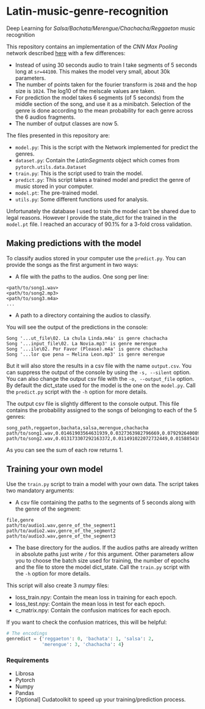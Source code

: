 # Latin-music-genre-recognition
Deep Learning for _Salsa/Bachata/Merengue/Chachacha/Reggaeton_ music recognition

This repository contains an implementation of the _CNN Max Pooling_ network described [here](https://www.isca-speech.org/archive/Interspeech_2018/pdfs/2045.pdf) with a few differences:
- Instead of using 30 seconds audio to train I take segments of 5 seconds long at `sr=44100`. This makes the model very 
small, about 30k parameters.
- The number of points taken for the fourier transform is `2048` and the hop size is `1024`. The log10 of the melscale values are taken.
- For prediction the model takes 6 segments (of 5 seconds) from the middle section of the song, and use it as a 
minibatch. Selection of the genre is done according to the mean probability for each genre across the 6 audios fragments.
- The number of output classes are now 5.

The files presented in this repository are:
- `model.py`: This is the script with the Network implemented for predict the genres.
- `dataset.py`: Contain the _LatinSegments_ object which comes from `pytorch.utils.data.Dataset`
- `train.py`: This is the script used to train the model.
- `predict.py`: This script takes a trained model and predict the genre of music stored in your computer.
- `model.pt`: The pre-trained model. 
- `utils.py`: Some different functions used for analysis.

Unfortunately the database I used to train the model can't be shared due to legal reasons. However I provide the state_dict
for the trained in the `model.pt` file. I reached an accuracy of 90.1% for a 3-fold cross validation. 

## Making predictions with the model
To classify audios stored in your computer use the `predict.py`. You can provide the songs as the first argument in two ways:
- A file with the paths to the audios. One song per line:
```text
<path/to/song1.wav>
<path/to/song2.mp3>
<path/to/song3.m4a>
...
```
- A path to a directory containing the audios to classify. 

You will see the output of the predictions in the console:

```console
Song '...ut_file\02. La chula Linda.m4a' is genre chachacha 
Song '...input_file\02. La Novia.mp3' is genre merengue  
Song '...ile\02. Por Favor (Please).m4a' is genre chachacha 
Song '...lor que pena – Melina Leon.mp3' is genre merengue  
```
But it will also store the results in a csv file with the name `output.csv`. You can suppress the output of the console by using the `-s, --silent` option.
You can also change the output csv file with the `-o, --output_file` option. By default the dict_state used for the model is the one on the `model.py`.
Call the  `predict.py` script with the `-h` option for more details.

The output csv file is slightly different to the console output. This file contains the probability assigned to the songs of belonging to each of the 5 genres:
```csv
song_path,reggaeton,bachata,salsa,merengue,chachacha
path/to/song1.wav,0.01461903564631939,0.0327363982796669,0.07929264008998871,0.004370272159576416,0.8689815998077393
path/to/song2.wav,0.013173307292163372,0.011491022072732449,0.01588541641831398,0.010149138048291206,0.9493011236190796
```
As you can see the sum of each row returns 1.
## Training your own model
Use the `train.py` script to train a model with your own data. The script takes two mandatory arguments:
- A csv file containing the paths to the segments of 5 seconds along with the genre of the segment:
```csv
file,genre
path/to/audio1.wav,genre_of_the_segment1
path/to/audio2.wav,genre_of_the_segment2
path/to/audio3.wav,genre_of_the_segment3
```

- The base directory for the audios. If the audios paths are already written in absolute paths just write `/` for this argument.
Other parameters allow you to choose the batch size used for training, the number of epochs and the file to store the model dict_state.
 Call the `train.py` script with the `-h` option for more details.
 
 This script will also create 3 _numpy_ files:
 * loss_train.npy: Contain the mean loss in training for each epoch.
 * loss_test.npy: Contain the mean loss in test for each epoch.
 * c_matrix.npy: Contain the confusion matrices for each epoch.
 
If you want to check the confusion matrices, this will be helpful:
```python
# The encodings
genredict = {'reggaeton': 0, 'bachata': 1, 'salsa': 2,
             'merengue': 3, 'chachacha': 4}
``` 
### Requirements
- Librosa
- Pytorch
- Numpy
- Pandas
- [Optional] Cudatoolkit to speed up your training/prediction process.

